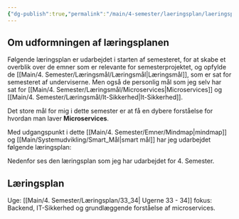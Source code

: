 ```yaml
---
{"dg-publish":true,"permalink":"/main/4-semester/laeringsplan/laeringsplan/","title":"Læringsplan U. 33 - 34","tags":["læringsmål","systemudvikling","projektarbejde","programmering"],"created":"2024-08-16T08:28:19.583+02:00"}
---
```



## Om udformningen af læringsplanen

Følgende læringsplan er udarbejdet i  starten af semesteret, for at skabe et
overblik over de emner som er relevante for semesterprojektet, og opfylde de
[[Main/4. Semester/Læringsmål/Læringsmål\|Læringsmål]], som er sat for semesteret af underviserne.
Men også de personlig mål som jeg selv har sat for [[Main/4. Semester/Læringsmål/Microservices\|Microservices]] og
[[Main/4. Semester/Læringsmål/It-Sikkerhed\|It-Sikkerhed]].

Det store mål for mig i dette semester er at få en dybere forståelse for
hvordan man laver **Microservices**.

Med udgangspunkt i dette [[Main/4. Semester/Emner/Mindmap\|mindmap]] og [[Main/Systemudvikling/Smart_Mål\|smart mål]] har jeg udarbejdet
følgende læringsplan:

Nedenfor ses den læringsplan som jeg har udarbejdet for 4. Semester.

## Læringsplan

Uge: [[Main/4. Semester/Læringsplan/33_34\| Ugerne 33 - 34]]
fokus: Backend, IT-Sikkerhed og grundlæggende forståelse af microservices.
